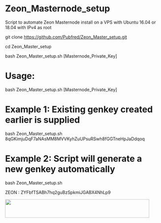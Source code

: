 # Zeon_Masternode_setup
Script to automate Zeon Masternode install on a VPS with Ubuntu 16.04 or 18.04  with IPv4 as root

git clone https://github.com/Pubfred/Zeon_Master_setup.git

cd Zeon_Master_setup

bash Zeon_Master_setup.sh  [Masternode_Private_Key]


# Usage:
  bash Zeon_Master_setup.sh  [Masternode_Private_Key]

# Example 1: Existing genkey created earlier is supplied
  bash Zeon_Master_setup.sh  8qGKimjuDqF7aNAsMM8MVVKyhZuUPsuRSwh8fGGTneHpJaDdqoq

# Example 2: Script will generate a new genkey automatically
  bash Zeon_Master_setup.sh
  

  
 ZEON :  ZYFbfTSABh7hq2guBzSpkmiJGABX4NhLp9
 
 
<a href="https://www.vultr.com/?ref=7587756"><img src="https://www.vultr.com/media/banner_2.png" width="468" height="60"></a>

  
